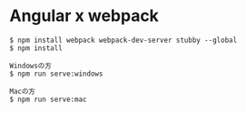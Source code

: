 # Angular x webpack

    $ npm install webpack webpack-dev-server stubby --global
    $ npm install
    
    Windowsの方
    $ npm run serve:windows

    Macの方
    $ npm run serve:mac
